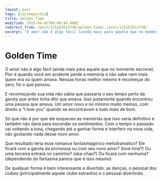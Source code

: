 ```yaml
---
layout: post
tags: [1animepordia]
title: Golden Time
modified: 2015-04-01T00:00:44.000Z
redirect_from: /post/115163515748/golden-time/,/post/115163515748/
excerpt: "O amor não é algo fácil (ainda mais para aquele que no momento escreve). Pior é quando você em acidente perde a memória e não sabe nem mais quem era ou quem amava. Nessas horas melhor mesmo é recomeçar do zero, foi o que pensou."
---
```


Golden Time
===========

O amor não é algo fácil (ainda mais para aquele que no momento escreve).
Pior é quando você em acidente perde a memória e não sabe nem mais quem
era ou quem amava. Nessas horas melhor mesmo é recomeçar do zero, foi o
que pensou.

E recomeçando sua vida não sabia que passaria o seu tempo perto da
garota que antes tinha dito que amava. Isso justamente quando encontrou
uma pessoa que amava. Um amor novo e no mínimo muito meloso, com direito
a “I love you” quando se encontravam e tudo mais de bom.

Só que não é por que ele esqueceu as memórias que isso seria definitivo
e também não daria para esconder os sentimentos. Com o tempo o passado
vai voltando a tona, chegando até a ganhar forma e interferir na nova
vida, não gostando nada desse novo amor.

Que resultado teria esse romance fantasmagórico melodramático? Ele
ficará com a garota da promessa ou com seu novo amor? (love hina?) Ou
uma terceira entrará no caminho? (oka-chan?) Ou ficará com nenhuma?
(dependendo do fantasma parece que é isso mesmo)

De qualquer forma é bem interessante e divertido: as danças, o pessoal
dos clubes (principalmente aquele clube estranho) e o pessoal
divertindo.


